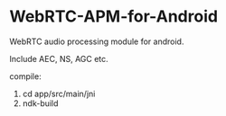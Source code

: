 # WebRTC-APM-for-Android

WebRTC audio processing module for android.

Include AEC, NS, AGC etc.

compile:

1. cd app/src/main/jni
2. ndk-build
